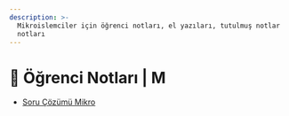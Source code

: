 ```yaml
---
description: >-
  Mikroislemciler için öğrenci notları, el yazıları, tutulmuş notlar
  notları
---
```


# 📕 Öğrenci Notları \| M

<!--YPackage.YGitbookIntegration-tarafından-otomatik-oluşturulmuştur-->

- [Soru Çözümü Mikro](Soru%20%C3%87%C3%B6z%C3%BCm%C3%BC%20Mikro.pdf)

<!--YPackage.YGitbookIntegration-tarafından-otomatik-oluşturulmuştur-->
